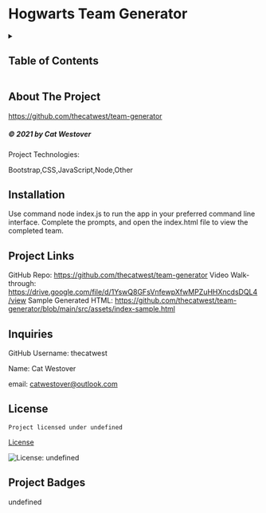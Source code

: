 # Hogwarts Team Generator


<!-- Project Table of Contents -->
<details>
  <h2 class="display-inline-block">Description</h2>
  This app allows users to build a team using command line prompts. The app generates an index.html file with the newly created team formatted and displayed.

  <summary>
  <h2 class="display-inline-block">Table of Contents</h2>
  </summary>
  <ul>
    <li><a href="#about-project">About The Project</a></li>
    <li><a href="#projectInstall">Installation</a></li>
    <li><a href="#links">Project Links</a></li>
    <li><a href="#inquiries">Inquiries</a></li>
  </ul>
</details>

<!-- About Project Section -->
## About The Project





https://github.com/thecatwest/team-generator

<h5 class="text-dark">
&copy; 2021 by Cat Westover
</h5>

Project Technologies:

Bootstrap,CSS,JavaScript,Node,Other

<!-- Installation -->
## Installation

Use command node index.js to run the app in your preferred command line interface. Complete the prompts, and open the index.html file to view the completed team.

<!-- Links -->
## Project Links
GitHub Repo: https://github.com/thecatwest/team-generator
Video Walk-through: https://drive.google.com/file/d/1YswQ8GFsVnfewpXfwMPZuHHXncdsDQL4/view
Sample Generated HTML: https://github.com/thecatwest/team-generator/blob/main/src/assets/index-sample.html

<!-- Inquiries -->
## Inquiries

GitHub Username: thecatwest

Name: Cat Westover

email: catwestover@outlook.com

## License
    Project licensed under undefined

[License](#license) 

![License: undefined](https://img.shields.io/badge/License-undefined-yellow.svg)

<!-- Project Badges -->
## Project Badges

undefined
